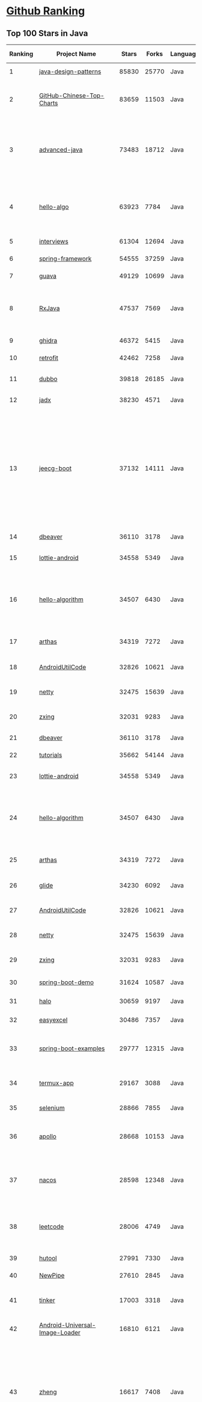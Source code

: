 [Github Ranking](../README.md)
==========

## Top 100 Stars in Java

| Ranking | Project Name | Stars | Forks | Language | Open Issues | Description | Last Commit |
| ------- | ------------ | ----- | ----- | -------- | ----------- | ----------- | ----------- |
| 1 | [java-design-patterns](https://github.com/iluwatar/java-design-patterns) | 85830 | 25770 | Java | 200 | Design patterns implemented in Java | 2024-02-25T12:47:20Z |
| 2 | [GitHub-Chinese-Top-Charts](https://github.com/GrowingGit/GitHub-Chinese-Top-Charts) | 83659 | 11503 | Java | 148 | :cn: GitHub中文排行榜，各语言分设「软件 \| 资料」榜单，精准定位中文好项目。各取所需，高效学习。 | 2024-02-26T03:37:56Z |
| 3 | [advanced-java](https://github.com/doocs/advanced-java) | 73483 | 18712 | Java | 3 | 😮 Core Interview Questions & Answers For Experienced Java(Backend) Developers \| 互联网 Java 工程师进阶知识完全扫盲：涵盖高并发、分布式、高可用、微服务、海量数据处理等领域知识 | 2024-02-22T12:08:34Z |
| 4 | [hello-algo](https://github.com/krahets/hello-algo) | 63923 | 7784 | Java | 11 | 《Hello 算法》：动画图解、一键运行的数据结构与算法教程，支持 Python, C++, Java, C#, Go, Swift, JS, TS, Dart, Rust, C, Zig 等语言。English edition ongoing | 2024-02-25T10:07:10Z |
| 5 | [interviews](https://github.com/kdn251/interviews) | 61304 | 12694 | Java | 30 | Everything you need to know to get the job. | 2023-12-15T17:11:44Z |
| 6 | [spring-framework](https://github.com/spring-projects/spring-framework) | 54555 | 37259 | Java | 286 | Spring Framework | 2024-02-25T18:02:14Z |
| 7 | [guava](https://github.com/google/guava) | 49129 | 10699 | Java | 636 | Google core libraries for Java | 2024-02-26T07:15:01Z |
| 8 | [RxJava](https://github.com/ReactiveX/RxJava) | 47537 | 7569 | Java | 12 | RxJava – Reactive Extensions for the JVM – a library for composing asynchronous and event-based programs using observable sequences for the Java VM. | 2024-02-26T08:32:31Z |
| 9 | [ghidra](https://github.com/NationalSecurityAgency/ghidra) | 46372 | 5415 | Java | 1318 | Ghidra is a software reverse engineering (SRE) framework | 2024-02-25T18:19:58Z |
| 10 | [retrofit](https://github.com/square/retrofit) | 42462 | 7258 | Java | 124 | A type-safe HTTP client for Android and the JVM | 2024-02-25T09:15:45Z |
| 11 | [dubbo](https://github.com/apache/dubbo) | 39818 | 26185 | Java | 896 | The java implementation of Apache Dubbo. An RPC and microservice framework. | 2024-02-26T09:11:10Z |
| 12 | [jadx](https://github.com/skylot/jadx) | 38230 | 4571 | Java | 359 | Dex to Java decompiler | 2024-02-25T19:36:47Z |
| 13 | [jeecg-boot](https://github.com/jeecgboot/jeecg-boot) | 37132 | 14111 | Java | 27 | 🔥「企业级低代码平台」前后端分离架构SpringBoot 2.x/3.x，SpringCloud，Ant Design&Vue，Mybatis，Shiro，JWT。强大的代码生成器让前后端代码一键生成，无需写任何代码! 引领新的开发模式OnlineCoding->代码生成->手工MERGE，帮助Java项目解决70%重复工作，让开发更关注业务，既能快速提高效率，帮助公司节省成本，同时又不失灵活性。 | 2024-02-23T01:59:58Z |
| 14 | [dbeaver](https://github.com/dbeaver/dbeaver) | 36110 | 3178 | Java | 1934 | Free universal database tool and SQL client | 2024-02-26T09:53:44Z |
| 15 | [lottie-android](https://github.com/airbnb/lottie-android) | 34558 | 5349 | Java | 19 | Render After Effects animations natively on Android and iOS, Web, and React Native | 2024-02-18T19:15:50Z |
| 16 | [hello-algorithm](https://github.com/geekxh/hello-algorithm) | 34507 | 6430 | Java | 9 | 🌍 针对小白的算法训练 \| 包括四部分：①.大厂面经 ②.力扣图解  ③.千本开源电子书 ④.百张技术思维导图（项目花了上百小时，希望可以点 star 支持，🌹感谢~）推荐免费ChatGPT使用网站 | 2023-06-13T04:13:17Z |
| 17 | [arthas](https://github.com/alibaba/arthas) | 34319 | 7272 | Java | 271 | Alibaba Java Diagnostic Tool Arthas/Alibaba Java诊断利器Arthas | 2024-02-26T03:45:47Z |
| 18 | [AndroidUtilCode](https://github.com/Blankj/AndroidUtilCode) | 32826 | 10621 | Java | 278 | :fire: Android developers should collect the following utils(updating). | 2023-05-22T01:52:08Z |
| 19 | [netty](https://github.com/netty/netty) | 32475 | 15639 | Java | 568 | Netty project - an event-driven asynchronous network application framework | 2024-02-26T09:20:07Z |
| 20 | [zxing](https://github.com/zxing/zxing) | 32031 | 9283 | Java | 4 | ZXing ("Zebra Crossing") barcode scanning library for Java, Android | 2024-02-26T06:08:48Z |
| 21 | [dbeaver](https://github.com/dbeaver/dbeaver) | 36110 | 3178 | Java | 1934 | Free universal database tool and SQL client | 2024-02-26T09:53:44Z |
| 22 | [tutorials](https://github.com/eugenp/tutorials) | 35662 | 54144 | Java | 10 | Just Announced - "Learn Spring Security OAuth":  | 2024-02-26T09:53:49Z |
| 23 | [lottie-android](https://github.com/airbnb/lottie-android) | 34558 | 5349 | Java | 19 | Render After Effects animations natively on Android and iOS, Web, and React Native | 2024-02-18T19:15:50Z |
| 24 | [hello-algorithm](https://github.com/geekxh/hello-algorithm) | 34507 | 6430 | Java | 9 | 🌍 针对小白的算法训练 \| 包括四部分：①.大厂面经 ②.力扣图解  ③.千本开源电子书 ④.百张技术思维导图（项目花了上百小时，希望可以点 star 支持，🌹感谢~）推荐免费ChatGPT使用网站 | 2023-06-13T04:13:17Z |
| 25 | [arthas](https://github.com/alibaba/arthas) | 34319 | 7272 | Java | 271 | Alibaba Java Diagnostic Tool Arthas/Alibaba Java诊断利器Arthas | 2024-02-26T03:45:47Z |
| 26 | [glide](https://github.com/bumptech/glide) | 34230 | 6092 | Java | 487 | An image loading and caching library for Android focused on smooth scrolling | 2024-02-13T17:54:58Z |
| 27 | [AndroidUtilCode](https://github.com/Blankj/AndroidUtilCode) | 32826 | 10621 | Java | 278 | :fire: Android developers should collect the following utils(updating). | 2023-05-22T01:52:08Z |
| 28 | [netty](https://github.com/netty/netty) | 32475 | 15639 | Java | 568 | Netty project - an event-driven asynchronous network application framework | 2024-02-26T09:20:07Z |
| 29 | [zxing](https://github.com/zxing/zxing) | 32031 | 9283 | Java | 4 | ZXing ("Zebra Crossing") barcode scanning library for Java, Android | 2024-02-26T06:08:48Z |
| 30 | [spring-boot-demo](https://github.com/xkcoding/spring-boot-demo) | 31624 | 10587 | Java | 90 | 🚀一个用来深入学习并实战 Spring Boot 的项目。 | 2024-02-01T02:41:48Z |
| 31 | [halo](https://github.com/halo-dev/halo) | 30659 | 9197 | Java | 318 | 强大易用的开源建站工具。 | 2024-02-26T08:36:11Z |
| 32 | [easyexcel](https://github.com/alibaba/easyexcel) | 30486 | 7357 | Java | 429 | 快速、简洁、解决大文件内存溢出的java处理Excel工具 | 2024-01-31T09:55:54Z |
| 33 | [spring-boot-examples](https://github.com/ityouknow/spring-boot-examples) | 29777 | 12315 | Java | 7 | about learning Spring Boot via examples. Spring Boot 教程、技术栈示例代码，快速简单上手教程。  | 2023-11-18T16:32:16Z |
| 34 | [termux-app](https://github.com/termux/termux-app) | 29167 | 3088 | Java | 304 | Termux - a terminal emulator application for Android OS extendible by variety of packages. | 2024-02-19T01:17:28Z |
| 35 | [selenium](https://github.com/SeleniumHQ/selenium) | 28866 | 7855 | Java | 117 | A browser automation framework and ecosystem. | 2024-02-26T03:15:50Z |
| 36 | [apollo](https://github.com/apolloconfig/apollo) | 28668 | 10153 | Java | 128 | Apollo is a reliable configuration management system suitable for microservice configuration management scenarios. | 2024-02-21T00:20:11Z |
| 37 | [nacos](https://github.com/alibaba/nacos) | 28598 | 12348 | Java | 232 | an easy-to-use dynamic service discovery, configuration and service management platform for building cloud native applications. | 2024-02-26T09:07:50Z |
| 38 | [leetcode](https://github.com/doocs/leetcode) | 28006 | 4749 | Java | 0 | 🔥LeetCode solutions in any programming language \| 多种编程语言实现 LeetCode、《剑指 Offer（第 2 版）》、《程序员面试金典（第 6 版）》题解 | 2024-02-26T01:25:45Z |
| 39 | [hutool](https://github.com/dromara/hutool) | 27991 | 7330 | Java | 2 | 🍬A set of tools that keep Java sweet. | 2024-02-26T07:56:34Z |
| 40 | [NewPipe](https://github.com/TeamNewPipe/NewPipe) | 27610 | 2845 | Java | 1161 | A libre lightweight streaming front-end for Android. | 2024-02-06T19:39:40Z |
| 41 | [tinker](https://github.com/Tencent/tinker) | 17003 | 3318 | Java | 502 | Tinker is a hot-fix solution library for Android, it supports dex, library and resources update without reinstall apk. | 2024-01-25T04:59:39Z |
| 42 | [Android-Universal-Image-Loader](https://github.com/nostra13/Android-Universal-Image-Loader) | 16810 | 6121 | Java | 451 | Powerful and flexible library for loading, caching and displaying images on Android. | 2022-01-17T09:48:53Z |
| 43 | [zheng](https://github.com/shuzheng/zheng) | 16617 | 7408 | Java | 36 | 基于Spring+SpringMVC+Mybatis分布式敏捷开发系统架构，提供整套公共微服务服务模块：集中权限管理（单点登录）、内容管理、支付中心、用户管理（支持第三方登录）、微信平台、存储系统、配置中心、日志分析、任务和通知等，支持服务治理、监控和追踪，努力为中小型企业打造全方位J2EE企业级开发解决方案。 | 2022-12-16T09:53:00Z |
| 44 | [APIJSON](https://github.com/Tencent/APIJSON) | 16395 | 2059 | Java | 248 | 🏆 零代码、全功能、强安全 ORM 库 🚀 后端接口和文档零代码，前端(客户端) 定制返回 JSON 的数据和结构。 🏆 A JSON Transmission Protocol and an ORM Library 🚀  provides APIs and Docs without writing any code. | 2024-02-21T11:44:03Z |
| 45 | [Algorithms](https://github.com/williamfiset/Algorithms) | 16266 | 4186 | Java | 55 | A collection of algorithms and data structures | 2024-02-15T09:09:05Z |
| 46 | [antlr4](https://github.com/antlr/antlr4) | 16096 | 3178 | Java | 775 | ANTLR (ANother Tool for Language Recognition) is a powerful parser generator for reading, processing, executing, or translating structured text or binary files. | 2024-02-25T20:14:57Z |
| 47 | [springboot-learning-example](https://github.com/JeffLi1993/springboot-learning-example) | 15929 | 7105 | Java | 14 | spring boot 实践学习案例，是 spring boot 初学者及核心技术巩固的最佳实践。 | 2023-12-03T12:33:47Z |
| 48 | [material-components-android](https://github.com/material-components/material-components-android) | 15786 | 3010 | Java | 526 | Modular and customizable Material Design UI components for Android | 2024-02-23T08:19:07Z |
| 49 | [Grasscutter](https://github.com/Grasscutters/Grasscutter) | 15401 | 4386 | Java | 118 | A server software reimplementation for a certain anime game. | 2024-01-25T10:53:57Z |
| 50 | [SmartTube](https://github.com/yuliskov/SmartTube) | 15218 | 869 | Java | 1725 | SmartTube - an advanced player for set-top boxes and tv running Android OS | 2024-02-25T08:57:29Z |
| 51 | [thingsboard](https://github.com/thingsboard/thingsboard) | 15200 | 4713 | Java | 1475 | Open-source IoT Platform - Device management, data collection, processing and visualization. | 2024-02-23T21:56:18Z |
| 52 | [VirtualXposed](https://github.com/android-hacker/VirtualXposed) | 14948 | 2442 | Java | 133 | A simple app to use Xposed without root, unlock the bootloader or modify system image, etc. | 2022-09-09T02:58:50Z |
| 53 | [LSPosed](https://github.com/LSPosed/LSPosed) | 14893 | 2235 | Java | 2 | LSPosed Framework | 2024-02-15T23:11:11Z |
| 54 | [DSA-Bootcamp-Java](https://github.com/kunal-kushwaha/DSA-Bootcamp-Java) | 14886 | 9788 | Java | 135 | This repository consists of the code samples, assignments, and notes for the Java data structures & algorithms + interview preparation bootcamp of WeMakeDevs. | 2024-02-24T03:02:49Z |
| 55 | [Sa-Token](https://github.com/dromara/Sa-Token) | 14859 | 2452 | Java | 16 | 这可能是史上功能最全的Java权限认证框架！目前已集成——登录认证、权限认证、分布式Session会话、微服务网关鉴权、单点登录、OAuth2.0、踢人下线、Redis集成、前后台分离、记住我模式、模拟他人账号、临时身份切换、账号封禁、多账号认证体系、注解式鉴权、路由拦截式鉴权、花式token生成、自动续签、同端互斥登录、会话治理、密码加密、jwt集成、Spring集成、WebFlux集成... | 2024-02-26T03:11:11Z |
| 56 | [yudao-cloud](https://github.com/YunaiV/yudao-cloud) | 14840 | 3507 | Java | 1 | ruoyi-vue-pro 全新 Cloud 版本，优化重构所有功能。基于 Spring Cloud Alibaba + MyBatis Plus + Vue & Element 实现的后台管理系统 + 用户小程序，支持 RBAC 动态权限、多租户、数据权限、工作流、三方登录、支付、短信、商城、CRM、ERP 等功能。你的 ⭐️ Star ⭐️，是作者生发的动力！ | 2024-02-17T15:50:36Z |
| 57 | [dataease](https://github.com/dataease/dataease) | 14592 | 2710 | Java | 233 | 人人可用的开源数据可视化分析工具。 | 2024-02-26T10:01:42Z |
| 58 | [CircleImageView](https://github.com/hdodenhof/CircleImageView) | 14513 | 3120 | Java | 5 | A circular ImageView for Android | 2023-11-08T22:09:32Z |
| 59 | [QMUI_Android](https://github.com/Tencent/QMUI_Android) | 14286 | 2655 | Java | 421 | 提高 Android UI 开发效率的 UI 库 | 2024-02-26T06:50:33Z |
| 60 | [hadoop](https://github.com/apache/hadoop) | 14171 | 8660 | Java | 0 | Apache Hadoop | 2024-02-26T09:47:45Z |
| 61 | [FizzBuzzEnterpriseEdition](https://github.com/EnterpriseQualityCoding/FizzBuzzEnterpriseEdition) | 20206 | 733 | Java | 445 | FizzBuzz Enterprise Edition is a no-nonsense implementation of FizzBuzz made by serious businessmen for serious business purposes. | 2023-10-20T13:23:13Z |
| 62 | [DoKit](https://github.com/didi/DoKit) | 19856 | 3052 | Java | 213 | 一款面向泛前端产品研发全生命周期的效率平台。 | 2024-02-21T09:50:58Z |
| 63 | [graal](https://github.com/oracle/graal) | 19588 | 1559 | Java | 569 | GraalVM compiles Java applications into native executables that start instantly, scale fast, and use fewer compute resources 🚀 | 2024-02-26T09:04:00Z |
| 64 | [GSYVideoPlayer](https://github.com/CarGuo/GSYVideoPlayer) | 19487 | 4121 | Java | 14 | 视频播放器（IJKplayer、ExoPlayer、MediaPlayer），HTTPS，支持弹幕，外挂字幕，支持滤镜、水印、gif截图，片头广告、中间广告，多个同时播放，支持基本的拖动，声音、亮度调节，支持边播边缓存，支持视频自带rotation的旋转（90,270之类），重力旋转与手动旋转的同步支持，支持列表播放 ，列表全屏动画，视频加载速度，列表小窗口支持拖动，动画效果，调整比例，多分辨率切换，支持切换播放器，进度条小窗口预览，列表切换详情页面无缝播放，rtsp、concat、mpeg。  | 2024-01-22T01:20:05Z |
| 65 | [shardingsphere](https://github.com/apache/shardingsphere) | 19266 | 6552 | Java | 1161 | Distributed SQL transaction & query engine for data sharding, scaling, encryption, and more - on any database. | 2024-02-26T09:53:20Z |
| 66 | [mybatis-3](https://github.com/mybatis/mybatis-3) | 19245 | 12597 | Java | 138 | MyBatis SQL mapper framework for Java | 2024-02-23T01:25:47Z |
| 67 | [keycloak](https://github.com/keycloak/keycloak) | 19131 | 6074 | Java | 1848 | Open Source Identity and Access Management For Modern Applications and Services | 2024-02-26T10:00:03Z |
| 68 | [litemall](https://github.com/linlinjava/litemall) | 18697 | 7088 | Java | 28 | 又一个小商城。litemall = Spring Boot后端 + Vue管理员前端 + 微信小程序用户前端 + Vue用户移动端 | 2023-10-30T13:51:32Z |
| 69 | [Apktool](https://github.com/iBotPeaches/Apktool) | 18381 | 3487 | Java | 50 | A tool for reverse engineering Android apk files | 2024-02-25T16:57:31Z |
| 70 | [cat](https://github.com/dianping/cat) | 18336 | 5361 | Java | 162 | CAT 作为服务端项目基础组件，提供了 Java, C/C++, Node.js, Python, Go 等多语言客户端，已经在美团点评的基础架构中间件框架（MVC框架，RPC框架，数据库框架，缓存框架等，消息队列，配置系统等）深度集成，为美团点评各业务线提供系统丰富的性能指标、健康状况、实时告警等。 | 2024-01-29T06:56:33Z |
| 71 | [SpringBoot-Labs](https://github.com/yudaocode/SpringBoot-Labs) | 18150 | 5784 | Java | 28 | 一个涵盖六个专栏：Spring Boot 2.X、Spring Cloud、Spring Cloud Alibaba、Dubbo、分布式消息队列、分布式事务的仓库。希望胖友小手一抖，右上角来个 Star，感恩 1024 | 2023-07-18T01:59:51Z |
| 72 | [Stirling-PDF](https://github.com/Stirling-Tools/Stirling-PDF) | 18068 | 1231 | Java | 127 | locally hosted web application that allows you to perform various operations on PDF files | 2024-02-26T00:15:24Z |
| 73 | [jdk](https://github.com/openjdk/jdk) | 17929 | 5080 | Java | 0 | JDK main-line development https://openjdk.org/projects/jdk | 2024-02-26T09:43:27Z |
| 74 | [SpringCloudLearning](https://github.com/forezp/SpringCloudLearning) | 17666 | 8058 | Java | 39 | 《史上最简单的Spring Cloud教程源码》 | 2021-04-12T09:53:47Z |
| 75 | [fresco](https://github.com/facebook/fresco) | 17032 | 3736 | Java | 215 | An Android library for managing images and the memory they use. | 2024-02-26T00:33:37Z |
| 76 | [tinker](https://github.com/Tencent/tinker) | 17003 | 3318 | Java | 502 | Tinker is a hot-fix solution library for Android, it supports dex, library and resources update without reinstall apk. | 2024-01-25T04:59:39Z |
| 77 | [disruptor](https://github.com/LMAX-Exchange/disruptor) | 16858 | 3861 | Java | 15 | High Performance Inter-Thread Messaging Library | 2024-01-03T23:42:42Z |
| 78 | [Android-Universal-Image-Loader](https://github.com/nostra13/Android-Universal-Image-Loader) | 16810 | 6121 | Java | 451 | Powerful and flexible library for loading, caching and displaying images on Android. | 2022-01-17T09:48:53Z |
| 79 | [zheng](https://github.com/shuzheng/zheng) | 16617 | 7408 | Java | 36 | 基于Spring+SpringMVC+Mybatis分布式敏捷开发系统架构，提供整套公共微服务服务模块：集中权限管理（单点登录）、内容管理、支付中心、用户管理（支持第三方登录）、微信平台、存储系统、配置中心、日志分析、任务和通知等，支持服务治理、监控和追踪，努力为中小型企业打造全方位J2EE企业级开发解决方案。 | 2022-12-16T09:53:00Z |
| 80 | [zipkin](https://github.com/openzipkin/zipkin) | 16614 | 3059 | Java | 181 | Zipkin is a distributed tracing system | 2024-02-26T09:31:07Z |
| 81 | [tinker](https://github.com/Tencent/tinker) | 17003 | 3318 | Java | 502 | Tinker is a hot-fix solution library for Android, it supports dex, library and resources update without reinstall apk. | 2024-01-25T04:59:39Z |
| 82 | [disruptor](https://github.com/LMAX-Exchange/disruptor) | 16858 | 3861 | Java | 15 | High Performance Inter-Thread Messaging Library | 2024-01-03T23:42:42Z |
| 83 | [Android-Universal-Image-Loader](https://github.com/nostra13/Android-Universal-Image-Loader) | 16810 | 6121 | Java | 451 | Powerful and flexible library for loading, caching and displaying images on Android. | 2022-01-17T09:48:53Z |
| 84 | [zheng](https://github.com/shuzheng/zheng) | 16617 | 7408 | Java | 36 | 基于Spring+SpringMVC+Mybatis分布式敏捷开发系统架构，提供整套公共微服务服务模块：集中权限管理（单点登录）、内容管理、支付中心、用户管理（支持第三方登录）、微信平台、存储系统、配置中心、日志分析、任务和通知等，支持服务治理、监控和追踪，努力为中小型企业打造全方位J2EE企业级开发解决方案。 | 2022-12-16T09:53:00Z |
| 85 | [zipkin](https://github.com/openzipkin/zipkin) | 16614 | 3059 | Java | 181 | Zipkin is a distributed tracing system | 2024-02-26T09:31:07Z |
| 86 | [java8-tutorial](https://github.com/winterbe/java8-tutorial) | 16577 | 4020 | Java | 0 | Modern Java - A Guide to Java 8 | 2023-08-11T18:44:34Z |
| 87 | [APIJSON](https://github.com/Tencent/APIJSON) | 16395 | 2059 | Java | 248 | 🏆 零代码、全功能、强安全 ORM 库 🚀 后端接口和文档零代码，前端(客户端) 定制返回 JSON 的数据和结构。 🏆 A JSON Transmission Protocol and an ORM Library 🚀  provides APIs and Docs without writing any code. | 2024-02-21T11:44:03Z |
| 88 | [Algorithms](https://github.com/williamfiset/Algorithms) | 16266 | 4186 | Java | 55 | A collection of algorithms and data structures | 2024-02-15T09:09:05Z |
| 89 | [antlr4](https://github.com/antlr/antlr4) | 16096 | 3178 | Java | 775 | ANTLR (ANother Tool for Language Recognition) is a powerful parser generator for reading, processing, executing, or translating structured text or binary files. | 2024-02-25T20:14:57Z |
| 90 | [springboot-learning-example](https://github.com/JeffLi1993/springboot-learning-example) | 15929 | 7105 | Java | 14 | spring boot 实践学习案例，是 spring boot 初学者及核心技术巩固的最佳实践。 | 2023-12-03T12:33:47Z |
| 91 | [elasticsearch-analysis-ik](https://github.com/medcl/elasticsearch-analysis-ik) | 15916 | 3219 | Java | 352 | The IK Analysis plugin integrates Lucene IK analyzer into elasticsearch, support customized dictionary. | 2024-02-23T01:24:05Z |
| 92 | [material-components-android](https://github.com/material-components/material-components-android) | 15786 | 3010 | Java | 526 | Modular and customizable Material Design UI components for Android | 2024-02-23T08:19:07Z |
| 93 | [JustAuth](https://github.com/justauth/JustAuth) | 15773 | 2695 | Java | 45 | 🏆Gitee 最有价值开源项目 🚀:100: 小而全而美的第三方登录开源组件。目前已支持Github、Gitee、微博、钉钉、百度、Coding、腾讯云开发者平台、OSChina、支付宝、QQ、微信、淘宝、Google、Facebook、抖音、领英、小米、微软、今日头条、Teambition、StackOverflow、Pinterest、人人、华为、企业微信、酷家乐、Gitlab、美团、饿了么、推特、飞书、京东、阿里云、喜马拉雅、Amazon、Slack和 Line 等第三方平台的授权登录。 Login, so easy! | 2024-01-19T04:03:30Z |
| 94 | [mybatis-plus](https://github.com/baomidou/mybatis-plus) | 15557 | 4157 | Java | 69 | An powerful enhanced toolkit of MyBatis for simplify development | 2024-02-22T00:58:25Z |
| 95 | [SpringBoot-Learning](https://github.com/dyc87112/SpringBoot-Learning) | 15524 | 4876 | Java | 35 | 《Spring Boot基础教程》，2.x版本持续连载中！点击下方链接直达教程目录！ | 2023-12-17T15:45:30Z |
| 96 | [Grasscutter](https://github.com/Grasscutters/Grasscutter) | 15401 | 4386 | Java | 118 | A server software reimplementation for a certain anime game. | 2024-01-25T10:53:57Z |
| 97 | [SmartTube](https://github.com/yuliskov/SmartTube) | 15218 | 869 | Java | 1725 | SmartTube - an advanced player for set-top boxes and tv running Android OS | 2024-02-25T08:57:29Z |
| 98 | [thingsboard](https://github.com/thingsboard/thingsboard) | 15200 | 4713 | Java | 1475 | Open-source IoT Platform - Device management, data collection, processing and visualization. | 2024-02-23T21:56:18Z |
| 99 | [BigData-Notes](https://github.com/heibaiying/BigData-Notes) | 15035 | 4114 | Java | 20 | 大数据入门指南  :star: | 2024-01-05T03:00:32Z |
| 100 | [VirtualXposed](https://github.com/android-hacker/VirtualXposed) | 14948 | 2442 | Java | 133 | A simple app to use Xposed without root, unlock the bootloader or modify system image, etc. | 2022-09-09T02:58:50Z |

